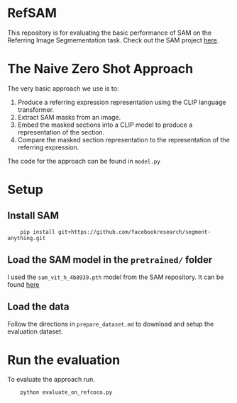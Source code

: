 
# RefSAM

This repository is for evaluating the basic performance of SAM on the Referring Image Segmementation task. Check out the SAM project [here]().

# The Naive Zero Shot Approach

The very basic approach we use is to:
1. Produce a referring expression representation using the CLIP language transformer.
2. Extract SAM masks from an image.
3. Embed the masked sections into a CLIP model to produce a representation of the section.
4. Compare the masked section representation to the representation of the referring expression.

The code for the approach can be found in ```model.py```
# Setup
## Install SAM
```
    pip install git+https://github.com/facebookresearch/segment-anything.git
```
## Load the SAM model in the ```pretrained/``` folder
I used the ```sam_vit_h_4b8939.pth``` model from the SAM repository. It can be found [here](https://dl.fbaipublicfiles.com/segment_anything/sam_vit_h_4b8939.pth)

## Load the data

Follow the directions in ```prepare_dataset.md``` to download and setup the evaluation dataset. 

# Run the evaluation
To evaluate the approach run. 

```
    python evaluate_on_refcoco.py
```